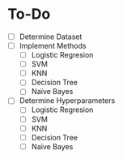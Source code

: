 # To-Do
- [ ] Determine Dataset
- [ ] Implement Methods
	- [ ] Logistic Regresion
	- [ ] SVM
	- [ ] KNN
	- [ ] Decision Tree
	- [ ] Naïve Bayes
- [ ] Determine Hyperparameters
	- [ ] Logistic Regresion
	- [ ] SVM
	- [ ] KNN
	- [ ] Decision Tree
	- [ ] Naïve Bayes
